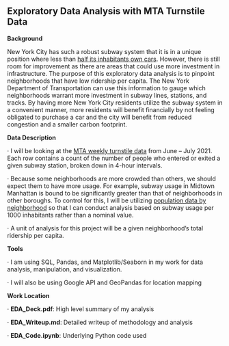 ## **Exploratory Data Analysis with MTA Turnstile Data**

 

**Background**

New York City has such a robust subway system that it is in a unique position where less than [half its inhabitants own cars](https://edc.nyc/article/new-yorkers-and-their-cars). However, there is still room for improvement as there are areas that could use more investment in infrastructure. The purpose of this exploratory data analysis is to pinpoint neighborhoods that have low ridership per capita. The New York Department of Transportation can use this information to gauge which neighborhoods warrant more investment in subway lines, stations, and tracks. By having more New York City residents utilize the subway system in a convenient manner, more residents will benefit financially by not feeling obligated to purchase a car and the city will benefit from reduced congestion and a smaller carbon footprint.

 

**Data Description**

·   I will be looking at the [MTA weekly turnstile data](http://web.mta.info/developers/turnstile.html) from June – July 2021. Each row contains a count of the number of people who entered or exited a given subway station, broken down in 4-hour intervals.

·   Because some neighborhoods are more crowded than others, we should expect them to have more usage. For example, subway usage in Midtown Manhattan is bound to be significantly greater than that of neighborhoods in other boroughs. To control for this, I will be utilizing [population data by neighborhood](https://data.beta.nyc/dataset/pediacities-nyc-neighborhoods) so that I can conduct analysis based on subway usage per 1000 inhabitants rather than a nominal value.

·   A unit of analysis for this project will be a given neighborhood’s total ridership per capita.

 

**Tools**

·   I am using SQL, Pandas, and Matplotlib/Seaborn in my work for data analysis, manipulation, and visualization.

·   I will also be using Google API and GeoPandas for location mapping

 

**Work Location**

·   **EDA_Deck.pdf**:  High level summary of my analysis

·   **EDA_Writeup.md**: Detailed writeup of methodology and analysis

·   **EDA_Code.ipynb**: Underlying Python code used
